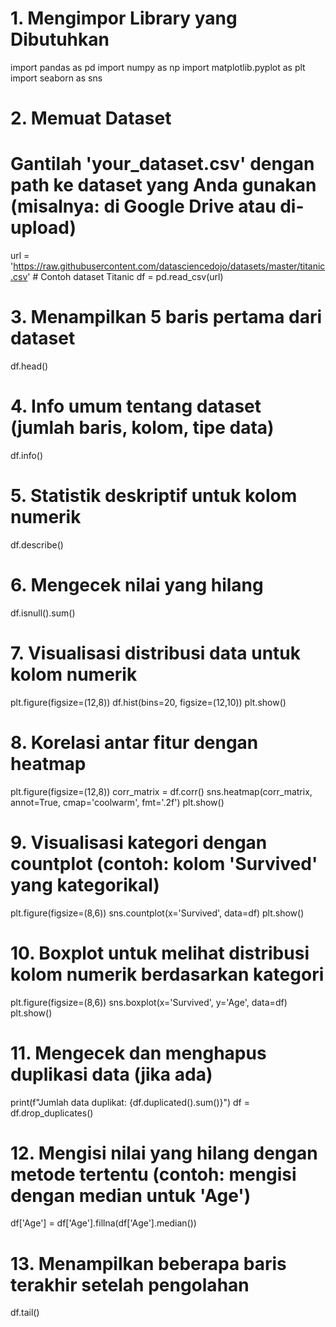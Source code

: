 # 1. Mengimpor Library yang Dibutuhkan
import pandas as pd
import numpy as np
import matplotlib.pyplot as plt
import seaborn as sns

# 2. Memuat Dataset
# Gantilah 'your_dataset.csv' dengan path ke dataset yang Anda gunakan (misalnya: di Google Drive atau di-upload)
url = 'https://raw.githubusercontent.com/datasciencedojo/datasets/master/titanic.csv'  # Contoh dataset Titanic
df = pd.read_csv(url)

# 3. Menampilkan 5 baris pertama dari dataset
df.head()

# 4. Info umum tentang dataset (jumlah baris, kolom, tipe data)
df.info()

# 5. Statistik deskriptif untuk kolom numerik
df.describe()

# 6. Mengecek nilai yang hilang
df.isnull().sum()

# 7. Visualisasi distribusi data untuk kolom numerik
plt.figure(figsize=(12,8))
df.hist(bins=20, figsize=(12,10))
plt.show()

# 8. Korelasi antar fitur dengan heatmap
plt.figure(figsize=(12,8))
corr_matrix = df.corr()
sns.heatmap(corr_matrix, annot=True, cmap='coolwarm', fmt='.2f')
plt.show()

# 9. Visualisasi kategori dengan countplot (contoh: kolom 'Survived' yang kategorikal)
plt.figure(figsize=(8,6))
sns.countplot(x='Survived', data=df)
plt.show()

# 10. Boxplot untuk melihat distribusi kolom numerik berdasarkan kategori
plt.figure(figsize=(8,6))
sns.boxplot(x='Survived', y='Age', data=df)
plt.show()

# 11. Mengecek dan menghapus duplikasi data (jika ada)
print(f"Jumlah data duplikat: {df.duplicated().sum()}")
df = df.drop_duplicates()

# 12. Mengisi nilai yang hilang dengan metode tertentu (contoh: mengisi dengan median untuk 'Age')
df['Age'] = df['Age'].fillna(df['Age'].median())

# 13. Menampilkan beberapa baris terakhir setelah pengolahan
df.tail()

